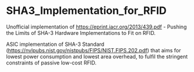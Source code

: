 # SHA3_Implementation_for_RFID
Unofficial implementation of https://eprint.iacr.org/2013/439.pdf - Pushing the Limits of SHA-3 Hardware Implementations to Fit on RFID.

ASIC implementation of SHA-3 Standard (https://nvlpubs.nist.gov/nistpubs/FIPS/NIST.FIPS.202.pdf) that aims for lowest power consumption and lowest area overhead, to fulfil the stringent constraints of passive low-cost RFID.
